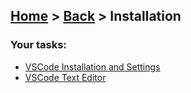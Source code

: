 ## [Home](../../../README.md) > [Back](../lesson.md) > Installation

### Your tasks:

- [VSCode Installation and Settings](execrise-1/execrise-1.md)
- [VSCode Text Editor](execrise-2/execrise-2.md)

